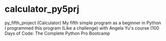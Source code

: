 # calculator_py5prj
py_fifth_project (Calculator) My fifth simple program as a beginner in Python I programmed this program (Like a challenge) with Angela Yu's course (100 Days of Code: The Complete Python Pro Bootcamp
